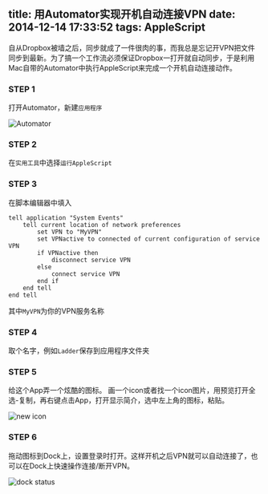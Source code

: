 title: 用Automator实现开机自动连接VPN
date: 2014-12-14 17:33:52
tags: AppleScript
---
自从Dropbox被墙之后，同步就成了一件很肉的事，而我总是忘记开VPN把文件同步到最新。为了搞一个工作流必须保证Dropbox一打开就自动同步，于是利用Mac自带的Automator中执行AppleScript来完成一个开机自动连接动作。

### STEP 1 
打开Automator，新建`应用程序`

![Automator](http://7qn9uj.com1.z0.glb.clouddn.com/media/automator-1.png)

### STEP 2 
在`实用工具`中选择`运行AppleScript`

### STEP 3
在脚本编辑器中填入

```
tell application "System Events"
    tell current location of network preferences
        set VPN to "MyVPN"
        set VPNactive to connected of current configuration of service VPN
        if VPNactive then
            disconnect service VPN
        else
            connect service VPN
        end if
    end tell
end tell
```
其中`MyVPN`为你的VPN服务名称

### STEP 4
取个名字，例如`Ladder`保存到应用程序文件夹

### STEP 5
给这个App弄一个炫酷的图标。
画一个icon或者找一个icon图片，用预览打开全选-复制，再右键点击App，打开显示简介，选中左上角的图标，粘贴。

![new icon](http://7qn9uj.com1.z0.glb.clouddn.com/media/automator-2.png)

### STEP 6
拖动图标到Dock上，设置登录时打开。这样开机之后VPN就可以自动连接了，也可以在Dock上快速操作连接/断开VPN。

![dock status](http://7qn9uj.com1.z0.glb.clouddn.com/media/automator-3.png)
